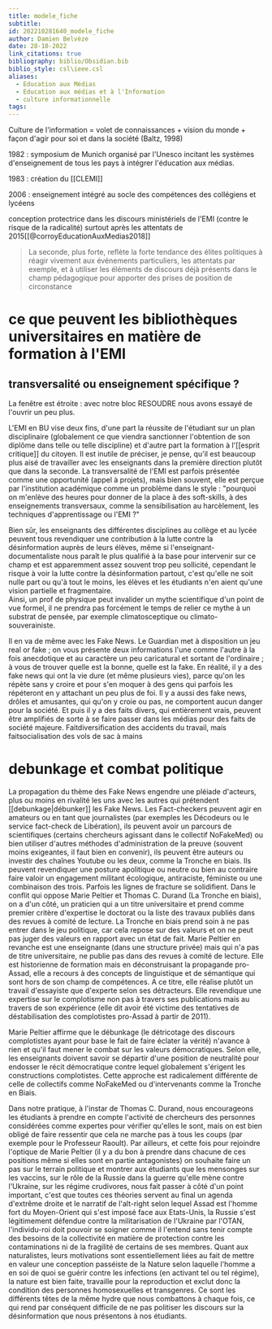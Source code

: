 ```yaml
---
title: modele_fiche
subtitle: 
id: 202210281640_modele_fiche
author: Damien Belvèze
date: 28-10-2022
link_citations: true
bibliography: biblio/Obsidian.bib
biblio_style: csl\ieee.csl
aliases:
  - Education aux Médias
  - Education aux médias et à l'Information
  - culture informationnelle
tags:
---
```


Culture de l'information = volet de connaissances + vision du monde + façon d'agir pour soi et dans la société (Baltz, 1998)


1982 : symposium de Munich organisé par l'Unesco incitant les systèmes d'enseignement de tous les pays à intégrer l'éducation aux médias. 

1983 : création du [[CLEMI]]

2006 : enseignement intégré au socle des compétences des collégiens et lycéens

conception protectrice dans les discours ministériels de l'EMI (contre le risque de la radicalité) surtout après les attentats de 2015[[@corroyEducationAuxMedias2018]]

>La seconde, plus forte, reflète la forte tendance des élites politiques à réagir vivement aux événements particuliers, les attentats par exemple, et à utiliser les éléments de discours déjà présents dans le champ pédagogique pour apporter des prises de position de circonstance

# ce que peuvent les bibliothèques universitaires en matière de formation à l'EMI

## transversalité ou enseignement spécifique ?

La fenêtre est étroite : avec notre bloc RESOUDRE nous avons essayé de l'ouvrir un peu plus.

L'EMI en BU vise deux fins, d'une part la réussite de l'étudiant sur un plan disciplinaire (globalement ce que viendra sanctionner l'obtention de son diplôme dans telle ou telle discipline) et d'autre part la formation à l'[[esprit critique]] du citoyen. 
Il est inutile de préciser, je pense, qu'il est beaucoup plus aisé de travailler avec les enseignants dans la première direction plutôt que dans la seconde. 
La transversalité de l'EMI est parfois présentée comme une opportunité (appel à projets), mais bien souvent, elle est perçue par l'institution académique comme un problème dans le style : "pourquoi on m'enlève des heures pour donner de la place à des soft-skills, à des enseignements transversaux, comme la sensibilisation au harcèlement, les techniques d'apprentissage ou l'EMI ?" 

Bien sûr, les enseignants des différentes disciplines au collège et au lycée peuvent tous revendiquer une contribution à la lutte contre la désinformation auprès de leurs élèves, même si l'enseignant-documentaliste nous paraît le plus qualifié à la base pour intervenir sur ce champ et est apparemment assez souvent trop peu sollicité, cependant le risque à voir la lutte contre la désinformation partout, c'est qu'elle ne soit nulle part ou qu'à tout le moins, les élèves et les étudiants n'en aient qu'une vision partielle et fragmentaire.  
Ainsi, un prof de physique peut invalider un mythe scientifique d'un point de vue formel, il ne prendra pas forcément le temps de relier ce mythe à un substrat de pensée, par exemple climatosceptique ou climato-souverainiste.

Il en va de même avec les Fake News. Le Guardian met à disposition un jeu real or fake ; on vous présente deux informations l'une comme l'autre à la fois anecdotique et au caractère un peu caricatural et sortant de l'ordinaire ; à vous de trouver quelle est la bonne, quelle est la fake. 
En réalité, il y a des fake news qui ont la vie dure (et même plusieurs vies), parce qu'on les répète sans y croire et pour s'en moquer à des gens qui parfois les répéteront en y attachant un peu plus de foi. 
Il y a aussi des fake news, drôles et amusantes, qui qu'on y croie ou pas, ne comportent aucun danger pour la société. 
Et puis il y a des faits divers, qui entièrement vrais, peuvent être amplifiés de sorte à se faire passer dans les médias pour des faits de société majeure. Faitdiversification des accidents du travail, mais faitsocialisation des vols de sac à mains

# debunkage et combat politique

La propagation du thème des Fake News engendre une pléiade d'acteurs, plus ou moins en rivalité les uns avec les autres qui prétendent [[debunkage|débunker]] les Fake News. Les Fact-checkers peuvent agir en amateurs ou en tant que journalistes (par exemples les Décodeurs ou le service fact-check de Libération), ils peuvent avoir un parcours de scientifiques (certains chercheurs agissant dans le collectif NoFakeMed) ou bien utiliser d'autres méthodes d'administration de la preuve (souvent moins exigeantes, il faut bien en convenir), ils peuvent être auteurs ou investir des chaînes Youtube ou les deux, comme la Tronche en biais. Ils peuvent revendiquer une posture apolitique ou neutre ou bien au contraire faire valoir un engagement militant écologique, antiraciste, féministe ou une combinaison des trois. 
Parfois les lignes de fracture se solidifient. Dans le conflit qui oppose Marie Peltier et Thomas C. Durand (La Tronche en biais), on a d'un côté, un praticien qui a un titre universitaire et prend comme premier critère d'expertise le doctorat ou la liste des travaux publiés dans des revues à comité de lecture. La Tronche en biais prend soin à ne pas entrer dans le jeu politique, car cela repose sur des valeurs et on ne peut pas juger des valeurs en rapport avec un état de fait. 
Marie Peltier en revanche est une enseignante (dans une structure privée) mais qui n'a pas de titre universitaire, ne publie pas dans des revues à comité de lecture. Elle est historienne de formation mais en déconstruisant la propagande pro-Assad, elle a recours à des concepts de linguistique et de sémantique qui sont hors de son champ de compétences. A ce titre, elle réalise plutôt un travail d'essayiste que d'experte selon ses détracteurs. 
Elle revendique une expertise sur le complotisme non pas à travers ses publications mais au travers de son expérience (elle dit avoir été victime des tentatives de déstabilisation des complotistes pro-Assad à partir de 2011). 

<!--
Marie Peltier a tendance à politiser les critiques qui lui sont faites sur le fond ou la forme de ses interventions en parlant de harcèlement venus du mouvement masculinisme et de l'extrême droite et nul doute que pour une part c'est vrai, mais elle confond dans une même accusation, les nombreuses tentatives de dénigrement qui proviennent de l'extrême droite anti-vaxx et pro-Assad avec les critiques sur le fond ou la forme de personnes cherchant eux-mêmes de la visibilité sur les réseaux dans le créneau de plus en plus peuplé du complotisme.
-->

Marie Peltier affirme que le débunkage (le détricotage des discours complotistes ayant pour base le fait de faire éclater la vérité) n'avance à rien et qu'il faut mener le combat sur les valeurs démocratiques. Selon elle, les enseignants doivent savoir se départir d'une position de neutralité pour endosser le récit démocratique contre lequel globalement s'érigent les constructions complotistes. 
Cette approche est radicalement différente de celle de collectifs comme NoFakeMed ou d'intervenants comme la Tronche en Biais. 

Dans notre pratique, à l'instar de Thomas C. Durand, nous encourageons les étudiants à prendre en compte l'activité de chercheurs des personnes considérées comme expertes pour vérifier qu'elles le sont, mais on est bien obligé de faire ressentir que cela ne marche pas à tous les coups (par exemple pour le Professeur Raoult). Par ailleurs, et cette fois pour rejoindre l'optique de Marie Peltier (il y a du bon à prendre dans chacune de ces positions même si elles sont en partie antagonistes) on souhaite faire un pas sur le terrain politique et montrer aux étudiants que les mensonges sur les vaccins, sur le rôle de la Russie dans la guerre qu'elle mène contre l'Ukraine, sur les régime crudivores, nous fait passer à côté d'un point important, c'est que toutes ces théories servent au final un agenda d'extrême droite et le narratif de l'alt-right selon lequel Assad est l'homme fort du Moyen-Orient qui s'est imposé face aux Etats-Unis, la Russie s'est légitimement défendue contre la militarisation de l'Ukraine par l'OTAN, l'individu-roi doit pouvoir se soigner comme il l'entend sans tenir compte des besoins de la collectivité en matière de protection contre les contaminations ni de la fragilité de certains de ses membres. Quant aux naturalistes, leurs motivations sont essentiellement liées au fait de mettre en valeur une conception passéiste de la Nature selon laquelle l'homme a en soi de quoi se guérir contre les infections (en activant tel ou tel régime), la nature est bien faite, travaille pour la reproduction et exclut donc la condition des personnes homosexuelles et transgenres. 
Ce sont les différents têtes de la même hydre que nous combattons à chaque fois, ce qui rend par conséquent difficile de ne pas politiser les discours sur la désinformation que nous présentons à nos étudiants. 



